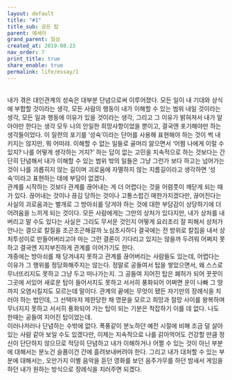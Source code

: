```yaml
---
layout: default
title: "#1"
title_sub: 공든 탑
parent: 에세이
grand_parent: 일상
created_at: 2019.08.23
nav_order: 7
print_title: true
share_enable: true
permalink: life/essay/1
---
```


<br>
내가 겪은 대인관계의 성숙은 대부분 단념으로써 이루어졌다. 모든 일이 내 기대와 상식에 부합할 것이라는 생각, 모든 사람의 행동이 내가 이해할 수 있는 범위 내일 것이라는 생각, 모든 일과 행동에 이유가 있을 것이라는 생각, 그리고 그 이유가 밝혀져서 내가 알아야만 한다는 생각 모두 나의 안일한 희망사항이었을 뿐이고, 결국엔 포기해야만 하는 생각들이었다. 이 일련의 포기를 ‘성숙’이라는 단어를 사용해 표현해야 하는 것이 썩 내키지는 않지만, 뭐 어떠랴. 이해할 수 없는 일들로 골머리 앓으면서 ‘어쩜 나에게 이럴 수 있지? 나를 어떻게 생각하는 거지?’ 하는 답이 없는 고민을 지속적으로 하는 것보다는 간단히 단념해서 내가 이해할 수 있는 범위 밖의 일들은 그냥 그런가 보다 하고는 넘어가는 것이 나를 괴롭히지 않는 길이며 괴로움에 자멸하지 않는 지름길이라고 생각하면 ‘성숙’이라고 표현하는 데에 부담이 없겠다.

<br>
관계를 시작하는 것보다 관계를 끊어내는 게 더 어렵다는 것을 어렴풋이 깨닫게 되는 때가 있다. 끊어내는 것이나 끊김 당하는 것이나 고통스럽긴 매한가지겠다만, 끊어진다는 사실의 괴로움과는 별개로 그 방아쇠를 당겨야 하는 것에 대한 부담감이 상당하기에 더 어려움을 느끼게 되는 것이다. 모든 사람에게는 그만의 상처가 있다지만, 내가 상처를 내버리고 말 수도 있다는 사실은 그리도 무서운 것인지 어떻게 요리조리 잘 피해서 상처가 안나는 결으로 칼질을 조곤조곤해갈까 노심초사하다 결국에는 전 방위로 칼집을 내서 상처투성이로 만들어버리고야 마는 그런 결론이 기다리고 있지는 않을까 두려워 어쩌지 못하고 결국엔 지지부진하게 관계를 이어가기도 한다.

<br>
개중에는 방아쇠를 채 당겨내지 못하고 관계를 끊어버리는 사람들도 있는데, 어렵다는 이유가 그 행위를 정당화해주지는 않는다. 정말로 공들여서 탑을 쌓았으면서, 왜 스스로 무너뜨리지도 못하고 그냥 두고 떠나가는지. 그 공들여 지어진 탑은 폐허가 되어 꿋꿋이 그곳에 서있어 새로운 탑이 들어서지도 못하고 서서히 풍화되어 어쩌면 운이 나빠 그 땅까지 오염시킬지도 모르는데 말이다. 관계의 끝에는 무엇이 됐든 자기만의 장례식을 치러야 하는 법인데, 그 선택마저 제한당한 채 영문을 모르고 희망과 절망 사이를 왕복하며 무너지지 못하고 서서히 풍화되어 가는 탑이 되는 기분은 착잡하기 이를 데 없다. 나도 한때는 공들여 지어진 탑이었는데.

<br>
이러나저러나 단념하는 수밖에 없다. 폭풍같이 분노하던 예전 시절에 비해 조금 덜 살아있는 사람 같아 보일 수도 있겠다만, 이제는 지속적으로 나를 갉아먹어도 건강할 만큼 정신이 단단하지 않으므로 적당히 단념하고 내가 이해하거나 어쩔 수 있는 것이 아닌 부분에 대해서는 분노건 슬픔이건 간에 흘려보내버려야 한다. 그리고 내가 대처할 수 있는 부분에 대해서는, 오만가지 이별 음악을 듣던 영화를 보던 음주가무를 하던 밤새서 게임을 하던 내가 원하는 방식으로 장례식을 치러주면 되겠다.